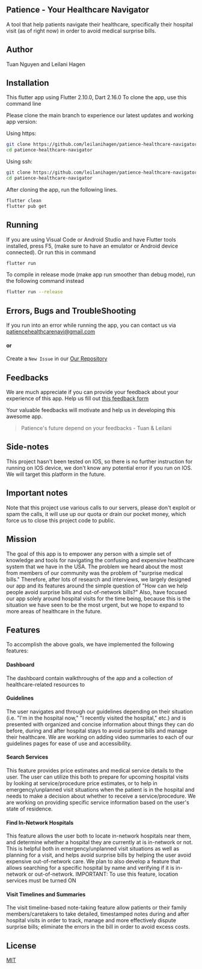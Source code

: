 ## Patience - Your Healthcare Navigator

A tool that help patients navigate their healthcare, specifically their hospital visit (as of right now) in order to avoid medical surprise bills.

## Author

Tuan Nguyen and Leilani Hagen

## Installation

This flutter app using Flutter 2.10.0, Dart 2.16.0
To clone the app, use this command line

Please clone the main branch to experience our latest updates and working app version:

Using https:

```bash
git clone https://github.com/leilanihagen/patience-healthcare-navigator.git
cd patience-healthcare-navigator
```

Using ssh:

```bash
git clone https://github.com/leilanihagen/patience-healthcare-navigator.git
cd patience-healthcare-navigator
```

After cloning the app, run the following lines.

```bash
flutter clean
flutter pub get
```

## Running

If you are using Visual Code or Android Studio and have Flutter tools installed, press F5, (make sure to have an emulator or Android device connected).
Or run this in command

```bash
flutter run
```

To compile in release mode (make app run smoother than debug mode), run the following command instead

```bash
flutter run --release
```

## Errors, Bugs and TroubleShooting

If you run into an error while running the app, you can contact us via patiencehealthcarenavi@gmail.com

#### or

Create a `New Issue` in our [Our Repository](https://github.com/leilanihagen/patience-healthcare-navigator/issues)

## Feedbacks

We are much appreciate if you can provide your feedback about your experience of this app. Help us fill out [this feedback form](https://docs.google.com/forms/d/e/1FAIpQLSdY0JrIfUcmTRSx81xKdcH3YwXAQcSmUi9lYg9xVIRE3-2rjg/viewform?usp=sf_link)

Your valuable feedbacks will motivate and help us in developing this awesome app.

> Patience's future depend on your feedbacks - Tuan & Leilani

## Side-notes

This project hasn't been tested on IOS, so there is no further instruction for running on IOS device, we don't know any potential error if you run on IOS. We will target this platform in the future.

## Important notes

Note that this project use various calls to our servers, please don't exploit or spam the calls, it will use up our quota or drain our pocket money, which force us to close this project code to public.

## Mission

The goal of this app is to empower any person with a simple set of knowledge and tools for navigating the confusing and expensive healthcare system that we have in the USA. The problem we heard about the most from members of our community was the problem of "surprise medical bills." Therefore, after lots of research and interviews, we largely designed our app and its features around the simple question of "How can we help people avoid surprise bills and out-of-network bills?" Also, have focused our app solely around hospital visits for the time being, because this is the situation we have seen to be the most urgent, but we hope to expand to more areas of healthcare in the future.

## Features

To accomplish the above goals, we have implemented the following features:

#### Dashboard

The dashboard contain walkthroughs of the app and a collection of healthcare-related resources to

#### Guidelines

The user navigates and through our guidelines depending on their situation (i.e. "I'm in the hospital now," "I recently visited the hospital," etc.) and is presented with organized and concise information about things they can do before, during and after hospital stays to avoid surprise bills and manage their healthcare. We are working on adding video summaries to each of our guidelines pages for ease of use and accessibility.

#### Search Services

This feature provides price estimates and medical service details to the user. The user can utilize this both to prepare for upcoming hospital visits by looking at service/procedure price estimates, or to help in emergency/unplanned visit situations when the patient is in the hospital and needs to make a decision about whether to receive a service/procedure. We are working on providing specific service information based on the user's state of residence.

#### Find In-Network Hospitals

This feature allows the user both to locate in-network hospitals near them, and determine whether a hospital they are currently at is in-network or not. This is helpful both in emergency/unplanned visit situations as well as planning for a visit, and helps avoid surprise bills by helping the user avoid expensive out-of-network care. We plan to also develop a feature that allows searching for a specific hospital by name and verifying if it is in-network or out-of-network. IMPORTANT: To use this feature, location services must be turned ON

#### Visit Timelines and Summaries

The visit timeline-based note-taking feature allow patients or their family members/caretakers to take detailed, timestamped notes during and after hospital visits in order to track, manage and more effectively dispute surprise bills; eliminate the errors in the bill in order to avoid excess costs.

## License

[MIT](https://choosealicense.com/licenses/mit/)
